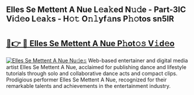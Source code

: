 ## Elles Se Mettent A Nue L𝚎a𝚔ed N𝚞𝚍e - Part-3IC Vi𝚍𝚎o L𝚎a𝚔s - H𝚘𝚝 O𝚗𝚕yf𝚊ns P𝚑𝚘tos sn5lR

# <h2><a href="http://kf5lr9a.oniu.top/?m=Elles+Se+Mettent+A+Nue">🔗👉 🔴 Elles Se Mettent A Nue P𝚑ot𝚘𝚜 V𝚒d𝚎o</a></h2>

[![Elles Se Mettent A Nue Nu𝚍e𝚜](https://i.imgur.com/0qMVB7G.gif)](http://kf5lr9a.oniu.top/?m=Elles+Se+Mettent+A+Nue)
Web-based entertainer and digital media artist Elles Se Mettent A Nue, acclaimed for publishing dance and lifestyle tutorials through solo and collaborative dance acts and compact clips. Prodigious performer Elles Se Mettent A Nue, recognized for their remarkable talents and achievements in the entertainment industry.  
